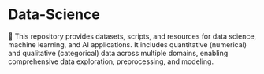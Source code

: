 # Data-Science
🚀 This repository provides datasets, scripts, and resources for data science, machine learning, and AI applications. It includes quantitative (numerical) and qualitative (categorical) data across multiple domains, enabling comprehensive data exploration, preprocessing, and modeling.  
